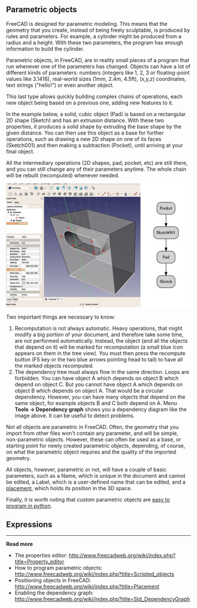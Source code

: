 ## Parametric objects



FreeCAD is designed for parametric modeling. This means that the geometry that you create, instead of being freely sculptable, is produced by rules and parameters. For example, a cylinder might be produced from a radius and a height. With these two parameters, the program has enough information to build the cylinder.

Parametric objects, in FreeCAD, are in reality small pieces of a program that run whenever one of the parameters has changed. Objects can have a lot of different kinds of parameters: numbers (integers like 1, 2, 3 or floating-point values like 3.1416), real-world sizes (1mm, 2.4m, 4.5ft), (x,y,z) coordinates, text strings ("hello!") or even another object.

This last type allows quickly building complex chains of operations, each new object being based on a previous one, adding new features to it.

In the example below, a solid, cubic object (Pad) is based on a rectangular 2D shape (Sketch) and has an extrusion distance. With these two properties, it produces a solid shape by extruding the base shape by the given distance. You can then use this object as a base for further operations, such as drawing a new 2D shape on one of its faces (Sketch001) and then making a subtraction (Pocket), until arriving at your final object. 

All the intermediary operations (2D shapes, pad, pocket, etc) are still there, and you can still change any of their parameters anytime. The whole chain will be rebuilt (recomputed) whenever needed.

![parametric modeling example](../images/Parametric_objects.jpg)

Two important things are necessary to know:

1. Recomputation is not always automatic. Heavy operations, that might modify a big portion of your document, and therefore take some time, are not performed automatically. Instead, the object (and all the objects that depend on it) will be marked for recomputation (a small blue icon appears on them in the tree view). You must then press the recompute button (F5 key or the two blue arrows pointing head to tail) to have all the marked objects recomputed.
2. The dependency tree must always flow in the same direction. Loops are forbidden. You can have object A which depends on object B which depend on object C. But you cannot have object A which depends on object B which depends on object A. That would be a circular dependency. However, you can have many objects that depend on the same object, for example objects B and C both depend on A. Menu **Tools -> Dependency graph** shows you a dependency diagram like the image above. It can be useful to detect problems.

Not all objects are parametric in FreeCAD. Often, the geometry that you import from other files won't contain any parameter, and will be simple, non-parametric objects. However, these can often be used as a base, or starting point for newly created parametric objects, depending, of course, on what the parametric object requires and the quality of the imported geometry.

All objects, however, parametric or not, will have a couple of basic parameters, such as a Name, which is unique in the document and cannot be edited, a Label, which is a user-defined name that can be edited, and a  [placement](http://www.freecadweb.org/wiki/index.php?title=Placement), which holds its position in the 3D space.

Finally, it is worth noting that custom parametric objects are [easy to program in python](http://www.freecadweb.org/wiki/index.php?title=Scripted_objects).



## Expressions



-----

**Read more**

* The properties editor: http://www.freecadweb.org/wiki/index.php?title=Property_editor
* How to program parametric objects: http://www.freecadweb.org/wiki/index.php?title=Scripted_objects
* Positioning objects in FreeCAD: http://www.freecadweb.org/wiki/index.php?title=Placement
* Enabling the dependency graph: http://www.freecadweb.org/wiki/index.php?title=Std_DependencyGraph
